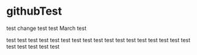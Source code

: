 # githubTest
test change
test
test
March test

test
test
test
test 
test
test
test
test 
test
test
test
test
test
test
test
test
test
test
test
test
test
test
